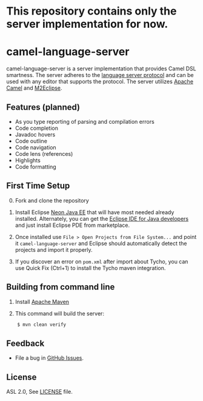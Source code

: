 This repository contains only the server implementation for now.
=========================

camel-language-server
=====================

camel-language-server is a server implementation that provides Camel DSL smartness.
The server adheres to the [language server protocol](https://github.com/Microsoft/language-server-protocol)
and can be used with any editor that supports the protocol.  The server utilizes [Apache Camel](http://camel.apache.org/) and [M2Eclipse](http://www.eclipse.org/m2e/).

Features (planned)
--------------
* As you type reporting of parsing and compilation errors
* Code completion
* Javadoc hovers
* Code outline
* Code navigation
* Code lens (references)
* Highlights
* Code formatting


First Time Setup
--------------
0. Fork and clone the repository
1. Install Eclipse [Neon Java EE](http://www.eclipse.org/downloads/packages/eclipse-ide-java-ee-developers/neonr)
that will have most needed already installed. Alternately,
you can get the [Eclipse IDE for Java developers](http://www.eclipse.org/downloads/packages/eclipse-ide-java-developers/neonr)
and just install Eclipse PDE from marketplace.

2. Once installed use `File > Open Projects from File System...` and
point it `camel-language-server` and Eclipse should automatically
detect the projects and import it properly.

3. If you discover an error on `pom.xml` after import about Tycho, you can use Quick Fix
(Ctrl+1) to install the Tycho maven integration.


Building from command line
----------------------------

1. Install [Apache Maven](https://maven.apache.org/)

2. This command will build the server:
```bash    
    $ mvn clean verify
````


Feedback
---------

* File a bug in [GitHub Issues](https://github.com/lhein/camel-language-server/issues).


License
-------
ASL 2.0, See [LICENSE](LICENSE) file.

